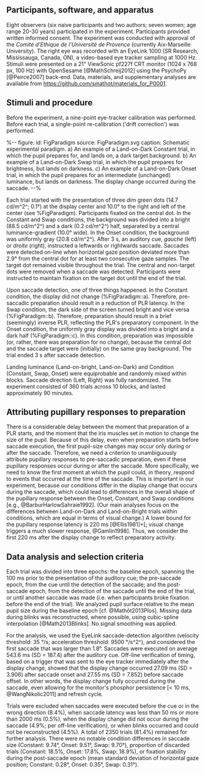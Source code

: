 ## Participants, software, and apparatus

Eight observers (six naive participants and two authors; seven women; age range 20-30 years) participated in the experiment. Participants provided written informed consent. The experiment was conducted with approval of the *Comité d'Ethique de l'Université de Provence* (currently Aix-Marseille University). The right eye was recorded with an EyeLink 1000 (SR Research, Mississauga, Canada, ON), a video-based eye tracker sampling at 1000 Hz. Stimuli were presented on a 21" ViewSonic pf227f CRT monitor (1024 x 768 px, 100 Hz) with OpenSesame [@MathSchreij2012] using the PsychoPy [@Peirce2007] back-end. Data, materials, and supplementary analyses are available from
<https://github.com/smathot/materials_for_P0001>.

## Stimuli and procedure

Before the experiment, a nine-point eye-tracker calibration was performed. Before each trial, a single-point re-calibration ('drift correction') was performed.

%--
figure:
 id: FigParadigm
 source: FigParadigm.svg
 caption: Schematic experimental paradigm. a) An example of a Land-on-Dark Constant trial, in which the pupil prepares for, and lands on, a dark target background. b) An example of a Land-on-Dark Swap trial, in which the pupil prepares for brightness, but lands on darkness. c) An example of a Land-on-Dark Onset trial, in which the pupil prepares for an intermediate (unchanged) luminance, but lands on darkness. The display change occurred during the saccade.
--%

Each trial started with the presentation of three dim green dots (14.7 cd/m^2^; 0.1°) at the display center and 10.0° to the right and left of the center (see %FigParadigm). Participants fixated on the central dot. In the Constant and Swap conditions, the background was divided into a bright (88.5 cd/m^2^) and a dark (0.2 cd/m^2^) half, separated by a central luminance-gradient (10.0° wide). In the Onset condition, the background was uniformly gray (20.8 cd/m^2^). After 3 s, an auditory cue, *gauche* (left) or *droite* (right), instructed a leftwards or rightwards saccade. Saccades were detected on-line when horizontal gaze position deviated more than 2.9° from the central dot for at least two consecutive gaze samples. The target dot remained visible throughout the trial. The central and non-target dots were removed when a saccade was detected. Participants were instructed to maintain fixation on the target dot until the end of the trial.

Upon saccade detection, one of three things happened. In the Constant condition, the display did not change (%FigParadigm::a). Therefore, pre-saccadic preparation should result in a reduction of PLR latency. In the Swap condition, the dark side of the screen turned bright and vice versa (%FigParadigm::b). Therefore, preparation should result in a brief (seemingly) inverse PLR, reflecting the PLR's preparatory component. In the Onset condition, the uniformly gray display was divided into a bright and a dark half (%FigParadigm::c). In this condition, preparation was impossible (or, rather, there was preparation for no change), because the central dot and the saccade target were (initially) on the same gray background. The trial ended 3 s after saccade detection.

Landing luminance (Land-on-bright, Land-on-Dark) and Condition (Constant, Swap, Onset) were equiprobable and randomly mixed within blocks. Saccade direction (Left, Right) was fully randomized. The experiment consisted of 360 trials across 10 blocks, and lasted approximately 90 minutes.

## Attributing pupillary responses to preparation

There is a considerable delay between the moment that preparation of a PLR starts, and the moment that the iris muscles set in motion to change the size of the pupil. Because of this delay, even when preparation starts before saccade execution, the first pupil-size changes may occur only during or after the saccade. Therefore, we need a criterion to unambiguously attribute pupillary responses to pre-saccadic preparation, even if these pupillary responses occur during or after the saccade. More specifically, we need to know the first moment at which the pupil could, in theory, respond to events that occurred at the time of the saccade. This is important in our experiment, because our conditions differ in the display change that occurs during the saccade, which could lead to differences in the overall shape of the pupillary response between the Onset, Constant, and Swap conditions [e.g., @BarburHarlowSahraie1992]. (Our main analyses focus on the differences between Land-on-Dark and Land-on-Bright trials within conditions, which are equal in terms of visual change.) A lower bound for the pupillary response latency is 220 ms [@Ellis1981]+[; visual change triggers a much slower response, @Gamlin1998]. Thus, we consider the first 220 ms after the display change to reflect preparatory activity.

## Data analysis and selection criteria

Each trial was divided into three epochs: the baseline epoch, spanning the 100 ms prior to the presentation of the auditory cue; the pre-saccade epoch, from the cue until the detection of the saccade; and the post-saccade epoch, from the detection of the saccade until the end of the trial, or until another saccade was made (i.e. when participants broke fixation before the end of the trial). We analyzed pupil surface relative to the mean pupil size during the baseline epoch [cf. @Mathôt2013Plos]. Missing data during blinks was reconstructed, where possible, using cubic-spline interpolation [@Math2013Blinks]. No signal smoothing was applied.

For the analysis, we used the EyeLink saccade-detection algorithm (velocity threshold: 35 °/s; acceleration threshold: 9500 °/s^2^), and considered the first saccade that was larger than 1.8°. Saccades were executed on average 543.6 ms (SD = 187.4) after the auditory cue. Off-line verification of timing, based on a trigger that was sent to the eye tracker immediately after the display change, showed that the display change occurred  27.09 ms (SD = 3.906) after saccade onset and 27.55 ms (SD = 7.852) before saccade offset. In other words, the display change fully occurred during the saccade, even allowing for the monitor's phosphor persistence [< 10 ms, @WangNikolic2011] and refresh cycle.

Trials were excluded when saccades were executed before the cue or in the wrong direction (8.4%), when saccade latency was less than 50 ms or more than 2000 ms (0.5%), when the display change did not occur during the saccade (4.9%; per off-line verification), or when blinks occurred and could not be reconstructed (4.5%). A total of 2350 trials (81.4%) remained for further analysis. There were no notable condition differences in saccade size (Constant: 9.74°, Onset: 9.51°, Swap: 9.70°), proportion of discarded trials (Constant: 18.5%, Onset: 17.8%, Swap: 18.9%), or fixation stability during the post-saccade epoch (mean standard deviation of horizontal gaze position; Constant: 0.28°, Onset: 0.35°, Swap: 0.31°).
